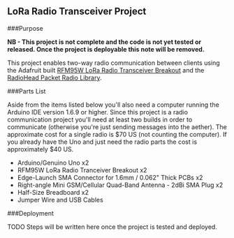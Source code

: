 ## LoRa Radio Transceiver Project

###Purpose

**NB - This project is not complete and the code is not yet tested or released. Once the project is deployable this note will be removed.**

This project enables two-way radio communication between clients using the Adafruit built [RFM95W LoRa Radio Transceiver Breakout](https://www.adafruit.com/products/3072) and the [RadioHead Packet Radio Library](http://www.airspayce.com/mikem/arduino/RadioHead/index.html).

###Parts List

Aside from the items listed below you'll also need a computer running the Arduino IDE version 1.6.9 or higher. Since this project is a radio communication project you'll need at least two builds in order to communicate (otherwise you're just sending messages into the aether). The approximate cost for a single radio is $70 US (not counting the computer). If you already have the Uno and just need the radio parts the cost is approximately $40 US.

*	Arduino/Genuino Uno x2
*	RFM95W LoRa Radio Tranceiver Breakout x2
*	Edge-Launch SMA Connector for 1.6mm / 0.062" Thick PCBs x2
*	Right-angle Mini GSM/Cellular Quad-Band Antenna - 2dBi SMA Plug x2
*	Half-Size Breadboard x2
*	Jumper Wire and USB Cables

###Deployment

TODO Steps will be written here once the project is tested and deployed.